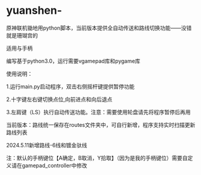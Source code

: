 # yuanshen-
原神联机锄地用python脚本，当前版本提供全自动传送和路线切换功能——没错就是珊瑚宫的

适用与手柄

编写基于python3.0，运行需要vgamepad库和pygame库

 使用说明：
 
 1.运行main.py启动程序，双击右侧摇杆键提供暂停功能
 
 2.十字键左右键切换点位,向前进点和向后退点
 
 3.左肩键（LS）执行自动传送功能。注意：需要使用轮盘请先将程序暂停后再用

 当前版本：路线统一保存在routes文件夹中，可自行新增，程序支持实时扫描更新路线列表

 2024.5.11新增路线-6线和镀金驮线

 注：默认的手柄键位【A确定，B取消，Y拾取】（因为是我的手柄键位）需要自定义请在gamepad_controller中修改
